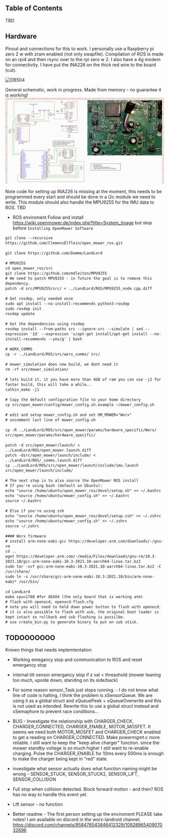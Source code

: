 ## Table of Contents

TBD


## Hardware
Pinout and connections for this to work. I personally use a Raspberry pi zero 2 w with zram enabled (not only swapfile). Compilation of ROS is made on an rpi4 and then rsync over to the rpi zero w 2.
I also have a 4g modem for connectivity. I have put the INA226 on the thick red wire to the board (cut).

![DB504](Worx_db504_pcb.png)

General schematic, work in progress. Made from memory - no guarantee it is working!
![Schematic](Worx_db504_schematic.png)

Note code for setting up INA226 is missing at the moment, this needs to be programmed every start and should be done in a i2c module we need to write. This module should also handle the MPU9255 for the IMU data to ROS. TBD


* ROS enviroment
Follow and install https://wiki.openmower.de/index.php?title=System_Image but stop before `Installing OpenMower Software`
```
git clone --recursive https://github.com/ClemensElflein/open_mower_ros.git

git clone https://github.com/Damme/LandLord

# MPU9255
cd open_mower_ros/src
git clone https://github.com/mdleiton/MPU9255
# We need to patch MPU9255 - in future the goal is to remove this dependency.
patch -d src/MPU9255/src/ < ../LandLord/ROS/MPU9255_node.cpp.diff

# Get rosdep, only needed once
sudo apt install --no-install-recommends python3-rosdep
sudo rosdep init
rosdep update

# Get the dependencies using rosdep
rosdep install --from-paths src --ignore-src --simulate | sed --expression '1d' --expression 's/apt-get install/apt-get install --no-install-recommends --yes/g' | bash

# WORX_COMMS
cp -r ../LandLord/ROS/src/worx_comms/ src/

# mower_simulation does now build, we dont need it
rm -rf src/mower_simulation/

# lets build it, it you have more than 4GB of ram you can use -j2 for faster build, this will take a while..
catkin_make -j1

# Copy the default configuration file to your home directory
cp src/open_mower/config/mower_config.sh.example ~/mower_config.sh

# edit and setup mower_config.sh and set OM_MOWER="Worx"
# uncomment last line of mower_config.sh 

cp -R ../LandLord/ROS/src/open_mower/params/hardware_specific/Worx/ src/open_mower/params/hardware_specific/

patch -d src/open_mower/launch/ < ../LandLord/ROS/open_mower.launch.diff
patch -dsrc/open_mower/launch/include/ < ../LandLord/ROS/_comms.launch.diff
cp ../LandLord/ROS/src/open_mower/launch/include/imu.launch src/open_mower/launch/include/

# The next step is to also source the OpenMower ROS install
# If you're using bash (default on Ubuntu):
echo "source /home/ubuntu/open_mower_ros/devel/setup.sh" >> ~/.bashrc
echo "source /home/ubuntu/mower_config.sh" >> ~/.bashrc
source ~/.bashrc

# Else if you're using zsh
echo "source /home/ubuntu/open_mower_ros/devel/setup.zsh" >> ~/.zshrc
echo "source /home/ubuntu/mower_config.sh" >> ~/.zshrc
source ~/.zshrc

#### Worx firmware
# install arm-none-eabi-gcc https://developer.arm.com/downloads/-/gnu-rm
cd ..
wget https://developer.arm.com/-/media/Files/downloads/gnu-rm/10.3-2021.10/gcc-arm-none-eabi-10.3-2021.10-aarch64-linux.tar.bz2
sudo tar -xvf gcc-arm-none-eabi-10.3-2021.10-aarch64-linux.tar.bz2 -C /usr/share/
sudo ln -s /usr/share/gcc-arm-none-eabi-10.3-2021.10/bin/arm-none-eabi* /usr/bin/

cd LandLord
make cpu=1788 #for db504 (the only board that is working atm)
# flash with openocd, openocd-flash.cfg
# note you will need to hold down power button to flash with openocd.
# it is also possible to flash with usb, the original boot loader is kept intact so rollback and usb flashing is possilbe.
# use create_bin.py to generate binary to put on usb stick.
```


## TODOOOOOOO
Known things that needs implemtentation
* Working emegancy stop and communication to ROS and reset emergancy stop
* internal tilt sensor emergancy stop if z val < threashold (mower leaning too much, upside down, standing on its side/back)

* For some reason sensor_Task just stops running. - I do not know what line of code is halting, I think the problem is xSensorQueue. We are using it as a global struct and xQueuePeek + xQueueOverwrite and this is not used as intended. Rewrite this to use a global struct instead and xSemaphore to prevent race conditions...

* BUG - Investigate the relationship with CHARGER_CHECK, CHARGER_CONNECTED, CHARGER_ENABLE, MOTOR_MOSFET. It seems we need both MOTOR_MOSFET and CHARGER_CHECK enabled to get a reading on CHARGER_CONNECTED. Make powermgmt.c more reliable. I still want to keep the "keep alive charger" function. since the mower standby voltage is so much higher I still want to re-enable charging. Pulse the CHARGER_ENABLE for 10ms every 500ms is enough to make the charger being kept in "red" state.

* investigate what sensor actually does what function naming might be wrong - SENSOR_STUCK, SENSOR_STUCK2, SENSOR_LIFT, SENSOR_COLLISION
* Full stop when collision detected. Block forward motion - and then? ROS has no way to handle this event yet.
* Lift sensor - no function

* Better readme - The first person setting up the enviroment PLEASE take notes! I am available on discord in the worx-landroid channel. https://discord.com/channels/958476543846412329/1092896540907032696